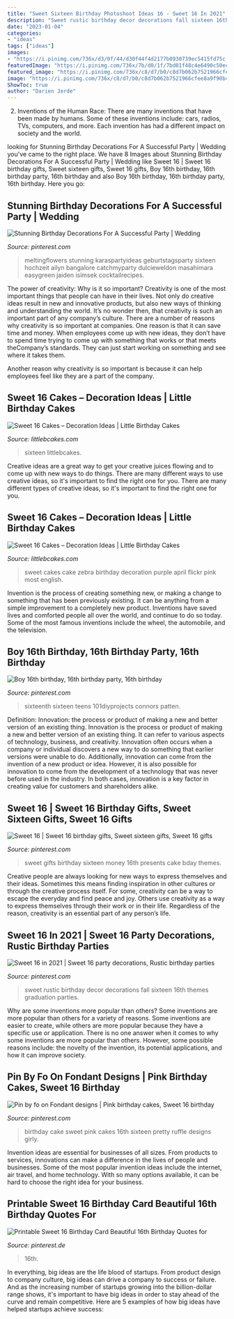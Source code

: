 ```yaml
---
title: "Sweet Sixteen Birthday Photoshoot Ideas 16 - Sweet 16 In 2021"
description: "Sweet rustic birthday decor decorations fall sixteen 16th themes graduation parties"
date: "2023-01-04"
categories:
- "ideas"
tags: ["ideas"]
images:
- "https://i.pinimg.com/736x/d3/0f/44/d30f44f4d2177b0930739ec5415fd75c.jpg"
featuredImage: "https://i.pinimg.com/736x/7b/d0/1f/7bd01f48c4e6490c50ec2c9d71611eb5.jpg"
featured_image: "https://i.pinimg.com/736x/c8/d7/b0/c8d7b062b7521966cfee8a9f90b440d0--pink-ruffle-cake-ruffles.jpg"
image: "https://i.pinimg.com/736x/c8/d7/b0/c8d7b062b7521966cfee8a9f90b440d0--pink-ruffle-cake-ruffles.jpg"
ShowToc: true
author: "Darien Jerde"
---
```



2. Inventions of the Human Race:
There are many inventions that have been made by humans. Some of these inventions include: cars, radios, TVs, computers, and more. Each invention has had a different impact on society and the world.

	

		
looking for Stunning Birthday Decorations For A Successful Party | Wedding you've came to the right place. We have 8 Images about Stunning Birthday Decorations For A Successful Party | Wedding like Sweet 16 | Sweet 16 birthday gifts, Sweet sixteen gifts, Sweet 16 gifts, Boy 16th birthday, 16th birthday party, 16th birthday and also Boy 16th birthday, 16th birthday party, 16th birthday. Here you go:
		
    
## Stunning Birthday Decorations For A Successful Party | Wedding

<img loading=lazy src="https://i.pinimg.com/736x/6d/5f/1d/6d5f1df1fd1581e520ead7d93b152da8.jpg" onerror="this.onerror=null;this.src='https://tse2.mm.bing.net/th?id=OIP.6xDn4XfFFikmjfctNPchjQHaLH&amp;pid=15.1';" alt="Stunning Birthday Decorations For A Successful Party | Wedding">

_Source: pinterest.com_

>meltingflowers stunning karaspartyideas geburtstagsparty sixteen hochzeit ailyn bangalore catchmyparty dulcieweldon masahimara easygreen jaiden isimsek cocktailrecipes. 

	

The power of creativity: Why is it so important?
Creativity is one of the most important things that people can have in their lives. Not only do creative ideas result in new and innovative products, but also new ways of thinking and understanding the world. It’s no wonder then, that creativity is such an important part of any company’s culture.
There are a number of reasons why creativity is so important at companies. One reason is that it can save time and money. When employees come up with new ideas, they don’t have to spend time trying to come up with something that works or that meets theCompany’s standards. They can just start working on something and see where it takes them.

Another reason why creativity is so important is because it can help employees feel like they are a part of the company.

    
## Sweet 16 Cakes – Decoration Ideas | Little Birthday Cakes

<img loading=lazy src="https://www.littlebcakes.com/wp-content/uploads/2014/02/Sweet-Sixteen-Cake-Ideas.jpg" onerror="this.onerror=null;this.src='https://tse4.mm.bing.net/th?id=OIP.fGlxGuFMAJgNDJLE4mPsagHaLq&amp;pid=15.1';" alt="Sweet 16 Cakes – Decoration Ideas | Little Birthday Cakes">

_Source: littlebcakes.com_

>sixteen littlebcakes. 

	

Creative ideas are a great way to get your creative juices flowing and to come up with new ways to do things. There are many different ways to use creative ideas, so it's important to find the right one for you. There are many different types of creative ideas, so it's important to find the right one for you.

    
## Sweet 16 Cakes – Decoration Ideas | Little Birthday Cakes

<img loading=lazy src="http://www.littlebcakes.com/wp-content/uploads/2014/02/Sweet-16-Cake-Ideas.jpg" onerror="this.onerror=null;this.src='https://tse2.mm.bing.net/th?id=OIP.YbbNUffOmahYdG1P8W8xIAHaLJ&amp;pid=15.1';" alt="Sweet 16 Cakes – Decoration Ideas | Little Birthday Cakes">

_Source: littlebcakes.com_

>sweet cakes cake zebra birthday decoration purple april flickr pink most english. 

	

Invention is the process of creating something new, or making a change to something that has been previously existing. It can be anything from a simple improvement to a completely new product. Inventions have saved lives and comforted people all over the world, and continue to do so today. Some of the most famous inventions include the wheel, the automobile, and the television.

    
## Boy 16th Birthday, 16th Birthday Party, 16th Birthday

<img loading=lazy src="https://i.pinimg.com/originals/76/88/73/768873f32f545507c26ecaaa7944d3e5.jpg" onerror="this.onerror=null;this.src='https://tse3.mm.bing.net/th?id=OIP.Ea6zdvlnyd__36Z9q4daQgHaJ4&amp;pid=15.1';" alt="Boy 16th birthday, 16th birthday party, 16th birthday">

_Source: pinterest.com_

>sixteenth sixteen teens 101diyprojects connors patten. 

	

Definition: Innovation: the process or product of making a new and better version of an existing thing.
Innovation is the process or product of making a new and better version of an existing thing. It can refer to various aspects of technology, business, and creativity. Innovation often occurs when a company or individual discovers a new way to do something that earlier versions were unable to do. Additionally, innovation can come from the invention of a new product or idea. However, it is also possible for innovation to come from the development of a technology that was never before used in the industry. In both cases, innovation is a key factor in creating value for customers and shareholders alike.

    
## Sweet 16 | Sweet 16 Birthday Gifts, Sweet Sixteen Gifts, Sweet 16 Gifts

<img loading=lazy src="https://i.pinimg.com/736x/7b/d0/1f/7bd01f48c4e6490c50ec2c9d71611eb5.jpg" onerror="this.onerror=null;this.src='https://tse2.mm.bing.net/th?id=OIP.guoVEyr5s-l5GBLt3VU0nAHaJ3&amp;pid=15.1';" alt="Sweet 16 | Sweet 16 birthday gifts, Sweet sixteen gifts, Sweet 16 gifts">

_Source: pinterest.com_

>sweet gifts birthday sixteen money 16th presents cake bday themes. 

	

Creative people are always looking for new ways to express themselves and their ideas. Sometimes this means finding inspiration in other cultures or through the creative process itself. For some, creativity can be a way to escape the everyday and find peace and joy. Others use creativity as a way to express themselves through their work or in their life. Regardless of the reason, creativity is an essential part of any person’s life.

    
## Sweet 16 In 2021 | Sweet 16 Party Decorations, Rustic Birthday Parties

<img loading=lazy src="https://i.pinimg.com/originals/8e/b1/a3/8eb1a389d18725f16e1f857113926c8b.jpg" onerror="this.onerror=null;this.src='https://tse4.mm.bing.net/th?id=OIP.cQHRnb3HbMFWumhJamDGNQHaJ4&amp;pid=15.1';" alt="Sweet 16 in 2021 | Sweet 16 party decorations, Rustic birthday parties">

_Source: pinterest.com_

>sweet rustic birthday decor decorations fall sixteen 16th themes graduation parties. 

	

Why are some inventions more popular than others?
Some inventions are more popular than others for a variety of reasons. Some inventions are easier to create, while others are more popular because they have a specific use or application. There is no one answer when it comes to why some inventions are more popular than others. However, some possible reasons include: the novelty of the invention, its potential applications, and how it can improve society.

    
## Pin By Fo On Fondant Designs | Pink Birthday Cakes, Sweet 16 Birthday

<img loading=lazy src="https://i.pinimg.com/736x/c8/d7/b0/c8d7b062b7521966cfee8a9f90b440d0--pink-ruffle-cake-ruffles.jpg" onerror="this.onerror=null;this.src='https://tse2.mm.bing.net/th?id=OIP.1hXEHmAK9AHxfm-_sQivjwHaN1&amp;pid=15.1';" alt="Pin by fo on Fondant designs | Pink birthday cakes, Sweet 16 birthday">

_Source: pinterest.com_

>birthday cake sweet pink cakes 16th sixteen pretty ruffle designs girly. 

	

Invention ideas are essential for businesses of all sizes. From products to services, innovations can make a difference in the lives of people and businesses. Some of the most popular invention ideas include the internet, air travel, and home technology. With so many options available, it can be hard to choose the right idea for your business.

    
## Printable Sweet 16 Birthday Card Beautiful 16th Birthday Quotes For

<img loading=lazy src="https://i.pinimg.com/736x/d3/0f/44/d30f44f4d2177b0930739ec5415fd75c.jpg" onerror="this.onerror=null;this.src='https://tse4.mm.bing.net/th?id=OIP.JRTr-kUq7Y7wgnataR6KeQHaLH&amp;pid=15.1';" alt="Printable Sweet 16 Birthday Card Beautiful 16th Birthday Quotes for">

_Source: pinterest.de_

>16th. 

	

In everything, big ideas are the life blood of startups. From product design to company culture, big ideas can drive a company to success or failure. And as the increasing number of startups growing into the billion-dollar range shows, it's important to have big ideas in order to stay ahead of the curve and remain competitive. Here are 5 examples of how big ideas have helped startups achieve success: 
